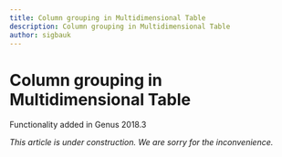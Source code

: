 ```yaml
---
title: Column grouping in Multidimensional Table
description: Column grouping in Multidimensional Table
author: sigbauk
---
```

# Column grouping in Multidimensional Table

Functionality added in Genus 2018.3

_This article is under construction. We are sorry for the inconvenience._